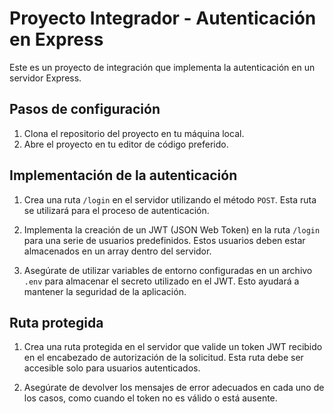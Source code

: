 # Proyecto Integrador - Autenticación en Express

Este es un proyecto de integración que implementa la autenticación en un servidor Express.

## Pasos de configuración

1. Clona el repositorio del proyecto en tu máquina local.
2. Abre el proyecto en tu editor de código preferido.

## Implementación de la autenticación

1. Crea una ruta `/login` en el servidor utilizando el método `POST`. Esta ruta se utilizará para el proceso de autenticación.

2. Implementa la creación de un JWT (JSON Web Token) en la ruta `/login` para una serie de usuarios predefinidos. Estos usuarios deben estar almacenados en un array dentro del servidor.

3. Asegúrate de utilizar variables de entorno configuradas en un archivo `.env` para almacenar el secreto utilizado en el JWT. Esto ayudará a mantener la seguridad de la aplicación.

## Ruta protegida

1. Crea una ruta protegida en el servidor que valide un token JWT recibido en el encabezado de autorización de la solicitud. Esta ruta debe ser accesible solo para usuarios autenticados.

2. Asegúrate de devolver los mensajes de error adecuados en cada uno de los casos, como cuando el token no es válido o está ausente.
